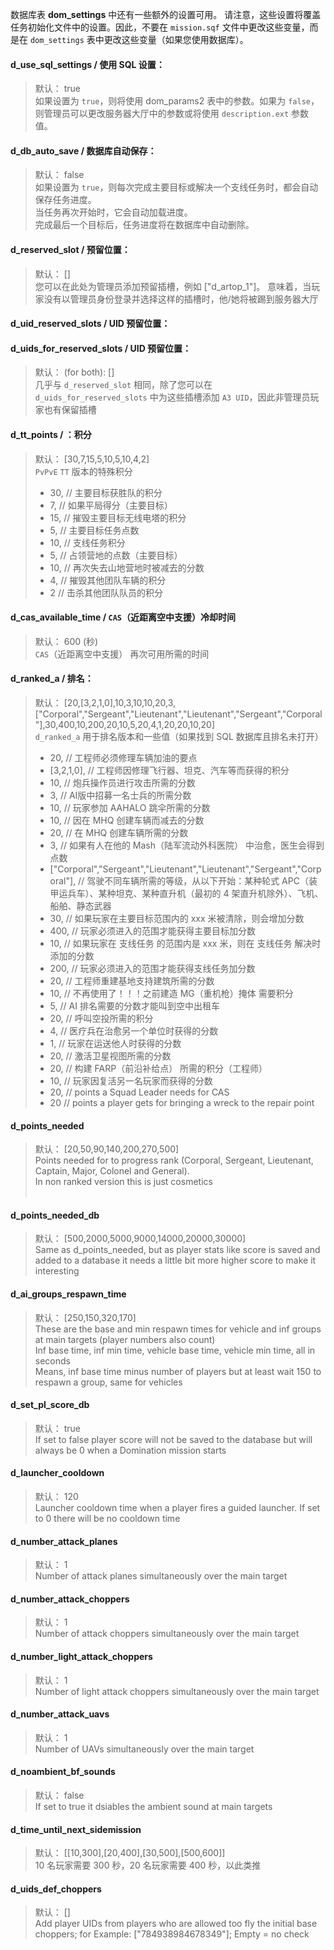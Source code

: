数据库表 **dom_settings** 中还有一些额外的设置可用。
请注意，这些设置将覆盖任务初始化文件中的设置。因此，不要在 `mission.sqf` 文件中更改这些变量，而是在 `dom_settings` 表中更改这些变量（如果您使用数据库）。

#### **d_use_sql_settings / 使用 SQL 设置：**
> 默认： true<br/>
> 如果设置为 `true`，则将使用 dom_params2 表中的参数。如果为 `false`，则管理员可以更改服务器大厅中的参数或将使用 `description.ext` 参数值。<br/>
#### **d_db_auto_save / 数据库自动保存：**
> 默认： false<br/>
> 如果设置为 `true`，则每次完成主要目标或解决一个支线任务时，都会自动保存任务进度。<br/>
> 当任务再次开始时，它会自动加载进度。<br/>
> 完成最后一个目标后，任务进度将在数据库中自动删除。
#### **d_reserved_slot / 预留位置：**
> 默认： []<br/>
> 您可以在此处为管理员添加预留插槽，例如 ["d_artop_1"]。 意味着，当玩家没有以管理员身份登录并选择这样的插槽时，他/她将被踢到服务器大厅<br/>
#### **d_uid_reserved_slots / UID 预留位置：**  
#### **d_uids_for_reserved_slots / UID 预留位置：**
> 默认： (for both): [] <br/>
> 几乎与 `d_reserved_slot` 相同，除了您可以在 `d_uids_for_reserved_slots` 中为这些插槽添加 `A3 UID`，因此非管理员玩家也有保留插槽<br/>
#### **d_tt_points / ：积分**
> 默认： [30,7,15,5,10,5,10,4,2]<br/>
> `PvPvE` `TT` 版本的特殊积分<br/>
> - 30, // 主要目标获胜队的积分<br/>
> - 7, // 如果平局得分（主要目标）<br/>
> - 15, // 摧毁主要目标无线电塔的积分<br/>
> - 5, // 主要目标任务点数<br/>
> - 10, // 支线任务积分<br/>
> - 5, // 占领营地的点数（主要目标）<br/>
> - 10, // 再次失去山地营地时被减去的分数<br/>
> - 4, // 摧毁其他团队车辆的积分<br/>
> - 2 // 击杀其他团队队员的积分<br/>
#### **d_cas_available_time / `CAS`（近距离空中支援）冷却时间**
> 默认： 600 (秒)<br/>
> `CAS`（近距离空中支援） 再次可用所需的时间<br/>
#### **d_ranked_a / 排名：**
> 默认： [20,[3,2,1,0],10,3,10,10,20,3,["Corporal","Sergeant","Lieutenant","Lieutenant","Sergeant","Corporal"],30,400,10,200,20,10,5,20,4,1,20,20,10,20]<br/>
> `d_ranked_a` 用于排名版本和一些值（如果找到 SQL 数据库且排名未打开）<br/>
> - 20, // 工程师必须修理车辆加油的要点<br/>
> - [3,2,1,0], // 工程师因修理飞行器、坦克、汽车等而获得的积分<br/>
> - 10, // 炮兵操作员进行攻击所需的分数<br/>
> - 3, // AI版中招募一名士兵的所需分数<br/>
> - 10, // 玩家参加 AAHALO 跳伞所需的分数<br/>
> - 10, // 因在 MHQ 创建车辆而减去的分数<br/>
> - 20, // 在 MHQ 创建车辆所需的分数<br/>
> - 3, // 如果有人在他的 Mash（陆军流动外科医院） 中治愈，医生会得到点数<br/>
> - ["Corporal","Sergeant","Lieutenant","Lieutenant","Sergeant","Corporal"], // 驾驶不同车辆所需的等级，从以下开始：某种轮式 APC（装甲运兵车）、某种坦克、某种直升机（最初的 4 架直升机除外）、飞机、船舶、静态武器<br/>
> - 30, // 如果玩家在主要目标范围内的 xxx 米被清除，则会增加分数<br/>
> - 400, // 玩家必须进入的范围才能获得主要目标加分数<br/>
> - 10, // 如果玩家在 支线任务 的范围内是 xxx 米，则在 支线任务 解决时添加的分数<br/>
> - 200, // 玩家必须进入的范围才能获得支线任务加分数<br/>
> - 20, // 工程师重建基地支持建筑所需的分数<br/>
> - 10, // 不再使用了！！！之前建造 MG（重机枪）掩体 需要积分<br/>
> - 5, // AI 排名需要的分数才能叫到空中出租车<br/>
> - 20, // 呼叫空投所需的积分<br/>
> - 4, // 医疗兵在治愈另一个单位时获得的分数<br/>
> - 1, // 玩家在运送他人时获得的分数<br/>
> - 20, // 激活卫星视图所需的分数<br/>
> - 20, // 构建 FARP（前沿补给点） 所需的积分（工程师）<br/>
> - 10, // 玩家因复活另一名玩家而获得的分数<br/>
> - 20, // points a Squad Leader needs for CAS<br/>
> - 20  // points a player gets for bringing a wreck to the repair point<br/>
#### **d_points_needed**
> 默认： [20,50,90,140,200,270,500]<br/>
> Points needed for to progress rank (Corporal, Sergeant, Lieutenant, Captain, Major, Colonel and General).<br/>
> In non ranked version this is just cosmetics<br><br/>
#### **d_points_needed_db**
> 默认： [500,2000,5000,9000,14000,20000,30000]<br/>
> Same as d_points_needed, but as player stats like score is saved and added to a database it needs a little bit more higher score to make it interesting<br/>
#### **d_ai_groups_respawn_time**
> 默认： [250,150,320,170]<br/>
> These are the base and min respawn times for vehicle and inf groups at main targets (player numbers also count)<br/>
> Inf base time, inf min time, vehicle base time, vehicle min time, all in seconds<br/>
> Means, inf base time minus number of players but at least wait 150 to respawn a group, same for vehicles<br/>
#### **d_set_pl_score_db**
> 默认： true<br/>
> If set to false player score will not be saved to the database but will always be 0 when a Domination mission starts<br/>
#### **d_launcher_cooldown**
> 默认： 120<br/>
> Launcher cooldown time when a player fires a guided launcher. If set to 0 there will be no cooldown time<br/>
#### **d_number_attack_planes**
> 默认： 1<br/>
> Number of attack planes simultaneously over the main target<br/>
#### **d_number_attack_choppers**
> 默认： 1<br/>
> Number of attack choppers simultaneously over the main target<br/>
#### **d_number_light_attack_choppers**
> 默认： 1<br/>
> Number of light attack choppers simultaneously over the main target<br/>
#### **d_number_attack_uavs**
> 默认： 1<br/>
> Number of UAVs simultaneously over the main target<br/>
#### **d_noambient_bf_sounds**
> 默认： false<br/>
> If set to true it dsiables the ambient sound at main targets<br/>
#### **d_time_until_next_sidemission**
> 默认： [[10,300],[20,400],[30,500],[500,600]]<br/>
> 10 名玩家需要 300 秒，20 名玩家需要 400 秒，以此类推<br/>
#### **d_uids_def_choppers**
> 默认： []<br/>
> Add player UIDs from players who are allowed too fly the initial base choppers; for Example: ["784938984678349"]; Empty = no check<br/>